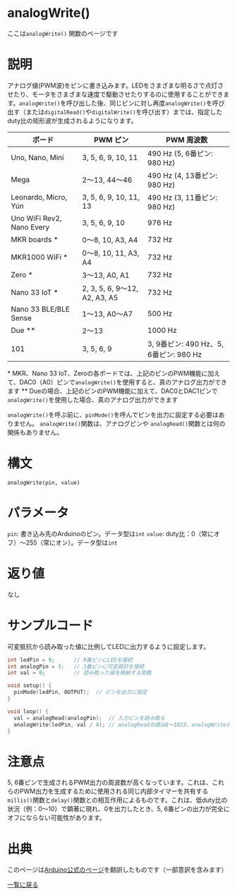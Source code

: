 # analogWrite()

ここは`analogWrite()` 関数のページです

# 説明

アナログ値(PWM波)をピンに書き込みます。LEDをさまざまな明るさで点灯させたり、モータをさまざまな速度で駆動させたりするのに使用することができます。`analogWrite()`を呼び出した後、同じピンに対し再度`analogWrite()`を呼び出す（または`digitalRead()`や`digitalWrite()`を呼び出す）までは、指定したduty比の矩形波が生成されるようになります。

| ボード |  PWM ピン | PWM 周波数 |
|----|----|----|
| Uno, Nano, Mini | 3, 5, 6, 9, 10, 11 | 490 Hz (5, 6番ピン: 980 Hz) |
| Mega | 2〜13, 44〜46 | 490 Hz (4, 13番ピン: 980 Hz) |
| Leonardo, Micro, Yún | 3, 5, 6, 9, 10, 11, 13 | 490 Hz (3, 11番ピン: 980 Hz) |
| Uno WiFi Rev2, Nano Every | 3, 5, 6, 9, 10 | 976 Hz |
| MKR boards \* | 0〜8, 10, A3, A4 | 732 Hz |
| MKR1000 WiFi \* | 0〜8, 10, 11, A3, A4 | 732 Hz |
| Zero \* | 3〜13, A0, A1 | 732 Hz |
| Nano 33 IoT \* | 2, 3, 5, 6, 9〜12, A2, A3, A5 | 732 Hz |
| Nano 33 BLE/BLE Sense | 1〜13, A0〜A7 | 500 Hz |
| Due \*\* | 2〜13 | 1000 Hz |
| 101 | 3, 5, 6, 9 | 3, 9番ピン: 490 Hz、5, 6番ピン: 980 Hz |

\* MKR、Nano 33 IoT、Zeroの各ボードでは、上記のピンのPWM機能に加えて、DAC0（A0）ピンで`analogWrite()`を使用すると、真のアナログ出力ができます
\*\* Dueの場合、上記のピンのPWM機能に加えて、DAC0とDAC1ピンで`analogWrite()`を使用した場合、真のアナログ出力ができます

`analogWrite()`を呼ぶ前に、`pinMode()`を呼んでピンを出力に設定する必要はありません。
`analogWrite()`関数は、アナログピンや `analogRead()`関数とは何の関係もありません。

# 構文

`analogWrite(pin, value)`

# パラメータ

`pin`: 書き込み先のArduinoのピン。データ型は`int`
`value`: duty比：0（常にオフ）〜255（常にオン）。データ型は`int`

# 返り値

なし

# サンプルコード

可変抵抗から読み取った値に比例してLEDに出力するように設定します。

```cpp
int ledPin = 9;      // 9番ピンにLEDを接続
int analogPin = 3;   // 3番ピンに可変抵抗を接続
int val = 0;         // 読み取った値を格納する変数

void setup() {
  pinMode(ledPin, OUTPUT);  // ピンを出力に設定
}

void loop() {
  val = analogRead(analogPin);  // 入力ピンを読み取る
  analogWrite(ledPin, val / 4); // analogReadの値は0〜1023、analogWriteの値は0〜255
}
```

# 注意点

5, 6番ピンで生成されるPWM出力の周波数が高くなっています。これは、これらのPWM出力を生成するために使用される同じ内部タイマーを共有する`millis()`関数と`delay()`関数との相互作用によるものです。これは、低duty比の状況（例：0～10）で顕著に現れ、0を出力したとき、5, 6番ピンの出力が完全にオフにならない可能性があります。

# 出典

このページは[Arduino公式のページ]()を翻訳したものです（一部意訳を含みます）

[一覧に戻る](http://pages.nchlab.net/Arduino/ref/)
